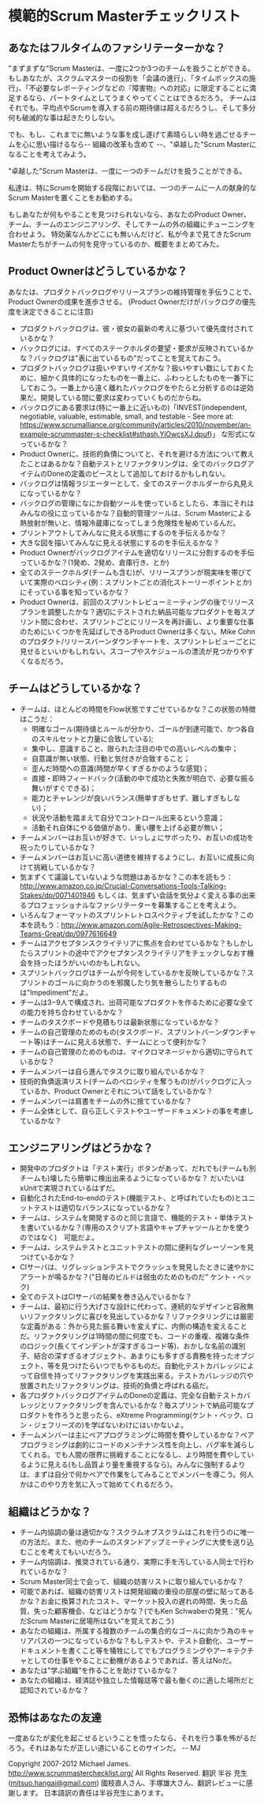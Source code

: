 # 模範的Scrum Masterチェックリスト
## あなたはフルタイムのファシリテーターかな？

"まずまずな"Scrum Masterは、一度に2つか3つのチームを扱うことができる。
もしあなたが、スクラムマスターの役割を「会議の進行」、「タイムボックスの施行」、「不必要なレポーティングなどの『障害物』への対応」に限定することに満足するなら、パートタイムとしてうまくやってくことはできるだろう。
チームはそれでも、平均点やScrumを導入する前の期待値は超えるだろうし、そして多分何も破滅的な事は起きたりしない。

でも、もし、これまでに無いような事を成し遂げて素晴らしい時を過ごせるチームを心に思い描けるなら-- 組織の改革も含めて  --、"卓越した"Scrum Masterになることを考えてみよう。

"卓越した"Scrum Masterは、一度に一つのチームだけを扱うことができる。

私達は、特にScrumを開始する段階においては、一つのチームに一人の献身的なScrum Masterを置くことをお勧めする。

もしあなたが何もやることを見つけられないなら、あなたのProduct Owner、チーム、チームのエンジニアリング、そしてチームの外の組織にチューニングを合わせよう。
特効薬なんかどこにも無いんだけど、私が今まで見てきたScrum Masterたちがチームの何を見守っているのか、概要をまとめてみた。

## Product Ownerはどうしているかな？

あなたは、プロダクトバックログやリリースプランの維持管理を手伝うことで、Product Ownerの成果を進歩させる。
(Product Ownerだけがバックログの優先度を決定できることに注意)

* プロダクトバックログは、彼・彼女の最新の考えに基づいて優先度付されているかな？
* バックログには、すべてのステークホルダの要望・要求が反映されているかな？バックログは"表に出ているもの"だってことを覚えておこう。
* プロダクトバックログは扱いやすいサイズかな？扱いやすい数にしておくために、細かく具体的になったものを一番上に、ふわっとしたものを一番下にしておこう。一番上から遠く離れたバックログをやたらと分析するのは逆効果だ。開発している間に要求は変わっていくものだからね。
* バックログにある要求は(特に一番上に近いもの)「INVEST(independent, negotiable, valuable, estimable, small, and testable  - See more at: https://www.scrumalliance.org/community/articles/2010/november/an-example-scrummaster-s-checklist#sthash.YiOwcsXJ.dpuf)」 な形式になっているかな？
* Product Ownerに、技術的負債についてと、それを避ける方法について教えたことはあるかな？自動テストとリファクタリングは、全てのバックログアイテムのDoneの定義のピースとして追加しておけるかもしれない。
* バックログは情報ラジエーターとして、全てのステークホルダーから丸見えになっているかな？
* バックログの管理になにか自動ツールを使っているとしたら、本当にそれはみんなの役に立っているかな？自動的管理ツールは、Scrum Masterによる熱放射が無いと、情報冷蔵庫になってしまう危険性を秘めているんだ。
* プリントアウトしてみんなに見える状態にするのを手伝えるかな？
* 大きな図を描いてみんなに見える状態にするのを手伝えるかな？
* Product Ownerがバックログアイテムを適切なリリースに分割するのを手伝っているかな？(1発め、2発め、倉庫行き、とか)
* 全てのステークホルダ(チームも含む)が、リリースプランが現実味を帯びていて実際のベロシティ(例：スプリントごとの消化ストーリーポイントとか)にそっている事を知っているかな？
* Product Ownerは、前回のスプリントレビューミーティングの後でリリースプランを調整したかな？適切にテストされた納品可能なプロダクトを毎スプリント間に合わせ、スプリントごとにリリースを再計画し、より重要な仕事のためにいくつかを先延ばしできるProduct Ownerは多くない。Mike Cohnのプロダクト/リリースバーンダウンチャートを、スプリントレビューごとに見せるといいかもしれない。スコープやスケジュールの漂流が見つかりやすくなるだろう。

## チームはどうしているかな？
* チームは、ほとんどの時間をFlow状態ですごせているかな？この状態の特徴はこうだ：
  - 明確なゴール(期待値とルールが分かり、ゴールが到達可能で、かつ各自のスキルセットと力量に合致している);
  - 集中し、意識すること、限られた注目の中での高いレベルの集中；
  - 自意識が無い状態、行動と気付きが合致すること；
  - 歪んだ時間への意識(時間が早くすぎるかのような感覚)；
  - 直接・即時フィードバック(活動の中で成功と失敗が明白で、必要な振る舞いがすぐできる)；
  - 能力とチャレンジが良いバランス(簡単すぎもせず、難しすぎもしない)；
  - 状況や活動を踏まえて自分でコントロール出来るという意識；
  - 活動それ自体にやる価値があり、重い腰を上げる必要が無い；
* チームメンバーはお互いが好きで、いっしょにサボったり、お互いの成功を祝ったりしているかな？
* チームメンバーはお互いに高い道徳を維持するようにし、お互いに成長に向けて挑戦しているかな？
* 気まずくて議論していないような問題はあるかな？この本を読もう：http://www.amazon.co.jp/Crucial-Conversations-Tools-Talking-Stakes/dp/0071401946
もしくは、気まずい会話を気分よく変える事の出来るプロフェッショナルなファシリテーターを募集することを考えよう。
* いろんなフォーマットのスプリントレトロスペクティブを試したかな？この本を読もう：http://www.amazon.com/Agile-Retrospectives-Making-Teams-Great/dp/0977616649
* チームはアクセプタンスクライテリアに焦点を合わせているかな？もしかしたらスプリントの途中でアクセプタンスクライテリアをチェックしなおす機会を持ったほうがいいのかもしれない。
* スプリントバックログはチームが今何をしているかを反映しているかな？スプリントのゴールに向かうのを邪魔したり気を散らしたりするものは"Impediment"だよ。
* チームは3−9人で構成され、出荷可能なプロダクトを作るために必要な全ての能力を持ち合わせているかな？
* チームのタスクボードや見積もりは最新状態になっているかな？
* チームの自己管理のためのもの(タスクボード、スプリントバーンダウンチャート等)はチームに見える状態で、チームにとって便利かな？
* チームの自己管理のためのものは、マイクロマネージャから適切に守られているかな？
* チームメンバーは自ら進んでタスクに取り組んでいるかな？
* 技術的負債返済リスト(チームのベロシティを奪うもの)がバックログに入っているか、Product Ownerとそれについて話をしているかな？
* チームメンバーは肩書をチームの外に捨てているかな？
* チーム全体として、自ら正しくテストやユーザードキュメントの事を考慮しているかな？

## エンジニアリングはどうかな？
* 開発中のプロダクトは「テスト実行」ボタンがあって、だれでも(チームも別チームも)壊したら簡単に検出出来るようになっているかな？
だいたいはxUnitで実現されているはずだ。
* 自動化されたEnd-to-endのテスト(機能テスト、と呼ばれていたもの)とユニットテストは適切なバランスになっているかな？
* チームは、システムを開発するのと同じ言語で、機能的テスト・単体テストを書いているかな？(専用のスクリプト言語やキャプチャツールとかを使うのではなく)　可能だよ。
* チームは、システムテストとユニットテストの間に便利なグレーゾーンを見つけているかな？
* CIサーバは、リグレッションテストでクラッシュを発見したときに速やかにアラートが鳴るかな？("日毎のビルドは弱虫のためのものだ" ケント・ベック)
* 全てのテストはCIサーバの結果を巻き込んでいるかな？
* チームは、最初に行う大げさな設計に代わって、連続的なデザインと容赦無いリファクタリングに喜びを見出しているかな？リファクタリングには厳密な定義がある：外から見た振る舞いを変えずに、内側の構造を変えることだ。リファクタリングは1時間の間に何度でも、コードの重複、複雑な条件のロジック(長くてインデントが深すぎるコード等)、おかしな名前の識別子、結合の深すぎるオブジェクト、あまりにも多すぎる責務を持ったオブジェクト、等を見つけたらいつでもやるものだ。自動化テストカバレッジによって自信を持ってリファクタリングを実践出来る。テストカバレッジの穴や放置されたリファクタリングは、技術的負債と呼ばれる癌だ。
* 各プロダクトバックログアイテムのDoneの定義は、完全な自動テストカバレッジとリファクタリングを含んでいるかな？毎スプリントで納品可能なプロダクトを作ろうと思ったら、eXtreme Programming(ケント・ベック、ロン・ジェフリーズの)を学ばないわけにはいかないよ。
* チームメンバーは主にペアプログラミングに時間を費やしているかな？ペアプログラミングは劇的にコードのメンテナンス性を向上し、バグ率を減らしてくれる。でも人間の限界に挑戦することになるし、より時間を費やしているように見える(もし品質より量を重視するなら)。みんなに強制するよりは、まずは自分で何かペアで作業をしてみることでメンバーを導こう。何人かはこのやり方を気に入って始めてくれるだろう。

## 組織はどうかな？
* チーム内協調の量は適切かな？スクラムオブスクラムはこれを行うのに唯一の方法だ。また、他のチームのスタンドアップミーティングに大使を送り込むことを考えてもいいだろう。
* チーム内協調は、推奨されている通り、実際に手を汚している人同士で行われているかな？
* Scrum Master同士で会って、組織の妨害リストに取り組んでいるかな？
* 可能であれば、組織の妨害リストは開発組織の重役の部屋の壁に貼ってあるかな？お金に換算されたコスト、マーケット投入の遅れの時間、失った品質、失った顧客機会、などはどうかな？(でもKen Schwaberの発見："死んだScrum Masterに居場所はない"を覚えておこう)
* あなたの組織は、所属する複数のチームの集合的なゴールに向かう為のキャリアパスの一つになっているかな？もしテストや、テスト自動化、ユーザードキュメントを書くこと等を犠牲にしてでもプログラミングやアーキテクチャとしての仕事をやることに動機があるようであれば、答えはNoだ。
* あなたは"学ぶ組織"を作ることを助けているかな？
* あなたの組織は、経済誌や独立した情報誌等で最も働くのに適した場所だと認知されているかな？

## 恐怖はあなたの友達
一度あなたが変化を起こせるということを悟ったなら、それを行う事を怖がるだろう。それはあなたが正しい道にいることのサインだ。
-- MJ

Copyright 2007-2012 Michael James. http://www.scrummasterchecklist.org/  All Rights Reserved.
翻訳 半谷 充生(mitsuo.hangai@gmail.com)
國枝直人さん、手塚雄大さん、翻訳レビューに感謝します。
日本語訳の責任は半谷充生にあります。
